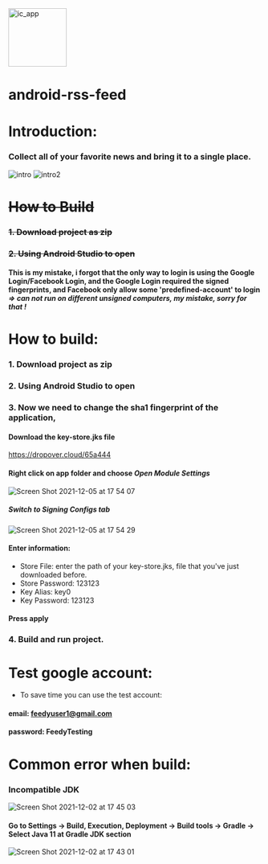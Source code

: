 <img width="116" alt="ic_app" src="https://user-images.githubusercontent.com/27767477/144404887-d244e72b-f852-4d4d-92fc-4429ce4c2afb.png"> 

# android-rss-feed

# Introduction:
### Collect all of your favorite news and bring it to a single place.

![intro](https://user-images.githubusercontent.com/27767477/144408998-be1d23a1-35b0-4bf0-8d98-397bb43b3dc6.gif)
![intro2](https://user-images.githubusercontent.com/27767477/144449455-0cef1d1e-2537-46c9-a7ee-e26306b6ca60.gif)

# ~~How to Build~~
### ~~1. Download project as zip~~
### ~~2. Using Android Studio to open~~

#### This is my mistake, i forgot that the only way to login is using the Google Login/Facebook Login, and the Google Login required the signed fingerprints, and Facebook only allow some 'predefined-account' to login *=> can not run on different unsigned computers, my mistake, sorry for that !*

# How to build:

### 1. Download project as zip

### 2. Using Android Studio to open

### 3. Now we need to change the sha1 fingerprint of the application, 
#### Download the key-store.jks file
https://dropover.cloud/65a444
#### Right click on app folder and choose *Open Module Settings*
![Screen Shot 2021-12-05 at 17 54 07](https://user-images.githubusercontent.com/27767477/144743721-9f70b2d0-e029-4aa9-b18f-2d648e5be2b3.png)
##### Switch to Signing Configs tab
 ![Screen Shot 2021-12-05 at 17 54 29](https://user-images.githubusercontent.com/27767477/144743742-daed3513-d5c7-4c22-9300-cfb5b191d94d.png)
#### Enter information: 
  + Store File: enter the path of your key-store.jks, file that you've just downloaded before.
  + Store Password: 123123
  + Key Alias: key0
  + Key Password: 123123
  
#### Press apply

### 4. Build and run project.

# Test google account:
- To save time you can use the test account: 
#### email: feedyuser1@gmail.com
#### password: FeedyTesting

# Common error when build:
### Incompatible JDK
![Screen Shot 2021-12-02 at 17 45 03](https://user-images.githubusercontent.com/27767477/144407182-f5b2e90b-c3f4-471b-8514-72be4e065f70.png)

#### Go to Settings -> Build, Execution, Deployment -> Build tools -> Gradle -> Select Java 11 at Gradle JDK section

![Screen Shot 2021-12-02 at 17 43 01](https://user-images.githubusercontent.com/27767477/144407161-75e3d535-7fdd-4549-a2f4-03b67e57d0af.png)







